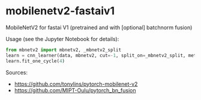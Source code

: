 # mobilenetv2-fastaiv1
MobileNetV2 for fastai V1 (pretrained and with [optional] batchnorm fusion) 

Usage (see the Jupyter Notebook for details):

```python
from mbnetv2 import mbnetv2, _mbnetv2_split
learn = cnn_learner(data, mbnetv2, cut=-1, split_on=_mbnetv2_split, metrics=error_rate)
learn.fit_one_cycle(4)
```

Sources:
- https://github.com/tonylins/pytorch-mobilenet-v2
- https://github.com/MIPT-Oulu/pytorch_bn_fusion
